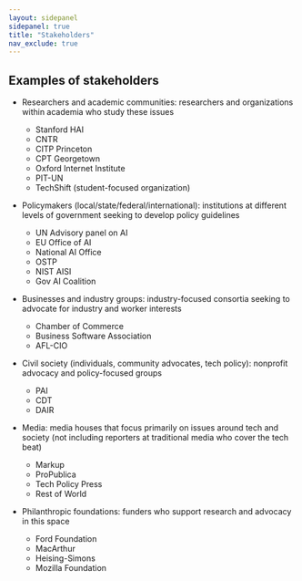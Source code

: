 ```yaml
---
layout: sidepanel
sidepanel: true
title: "Stakeholders"
nav_exclude: true
---
```


## Examples of stakeholders
- Researchers and academic communities: researchers and organizations within academia who study these issues
  - Stanford HAI
  - CNTR
  - CITP Princeton
  - CPT Georgetown
  - Oxford Internet Institute
  - PIT-UN
  - TechShift (student-focused organization)
  
- Policymakers (local/state/federal/international): institutions at different levels of government seeking to develop policy guidelines
  - UN Advisory panel on AI
  - EU Office of AI
  - National AI Office
  - OSTP
  - NIST AISI
  - Gov AI Coalition

- Businesses and industry groups: industry-focused consortia seeking to advocate for industry and worker interests
  - Chamber of Commerce
  - Business Software Association
  - AFL-CIO 

- Civil society (individuals, community advocates, tech policy): nonprofit advocacy and policy-focused groups
  - PAI
  - CDT
  - DAIR

- Media: media houses that focus primarily on issues around tech and society (not including reporters at traditional media who cover the tech beat)
  - Markup
  - ProPublica
  - Tech Policy Press
  - Rest of World

- Philanthropic foundations: funders who support research and advocacy in this space
  - Ford Foundation
  - MacArthur
  - Heising-Simons
  - Mozilla Foundation
